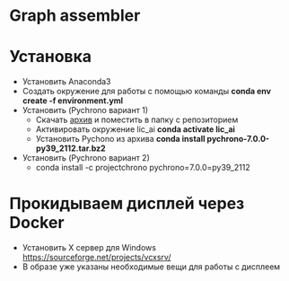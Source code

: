 # Graph assembler

# Установка

* Установить Anaconda3
* Создать окружение для работы с помощью команды **conda env create -f environment.yml**
* Установить (Pychrono вариант 1)
  * Скачать [архив](https://anaconda.org/projectchrono/pychrono/7.0.0/download/win-64/pychrono-7.0.0-py39_2112.tar.bz2) и поместить в папку с репозиторием
  * Активировать окружение lic_ai **conda activate lic_ai**
  * Установить Pychono из архива **conda install pychrono-7.0.0-py39_2112.tar.bz2**
* Установить (Pychrono вариант 2)
  * conda install -c projectchrono pychrono=7.0.0=py39_2112
  
# Прокидываем дисплей через Docker

* Установить Х сервер для Windows https://sourceforge.net/projects/vcxsrv/
* В образе уже указаны необходимые вещи для работы с дисплеем